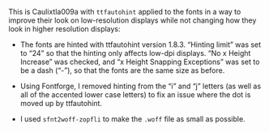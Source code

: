 This is Caulixtla009a with `ttfautohint` applied to the fonts in a way
to improve their look on low-resolution displays while not changing 
how they look in higher resolution displays:

* The fonts are hinted with ttfautohint version 1.8.3.  “Hinting limit”
  was set to “24” so that the hinting only affects low-dpi displays.
  “No x Height Increase” was checked, and “x Height Snapping Exceptions”
  was set to be a dash (“-”), so that the fonts are the same size as 
  before.  

* Using Fontforge, I removed hinting from the “i” and “j” letters (as well 
  as all of the accented lower case letters) to fix an issue where the dot
  is moved up by ttfautohint.

* I used `sfnt2woff-zopfli` to make the `.woff` file as small as possible.
